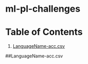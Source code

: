 # ml-pl-challenges
# Table of Contents
1. [LanguageName-acc.csv](#LanguageName-acc.csv)

##LanguageName-acc.csv
